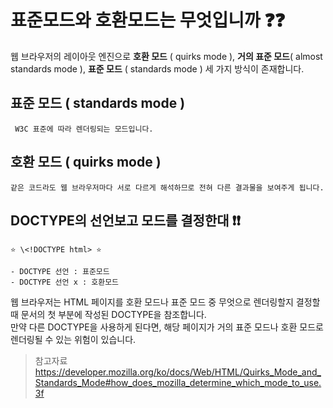 # 표준모드와 호환모드는 무엇입니까 ❓❓
웹 브라우저의 레이아웃 엔진으로 **호환 모드** ( quirks mode ), **거의 표준 모드**( almost standards mode ), **표준 모드** ( standards mode ) 세 가지 방식이 존재합니다.

##  표준 모드 ( standards mode )
     W3C 표준에 따라 렌더링되는 모드입니다.

## 호환 모드 ( quirks mode )
    같은 코드라도 웹 브라우저마다 서로 다르게 해석하므로 전혀 다른 결과물을 보여주게 됩니다.

## DOCTYPE의 선언보고 모드를 결정한대 ❗❗
    ⭐ \<!DOCTYPE html> ⭐   

    - DOCTYPE 선언 : 표준모드
    - DOCTYPE 선언 x : 호환모드
웹 브라우저는 HTML 페이지를 호환 모드나 표준 모드 중 무엇으로 렌더링할지 결정할 때 문서의 첫 부분에 작성된 DOCTYPE을 참조합니다.   
만약 다른 DOCTYPE을 사용하게 된다면, 해당 페이지가 거의 표준 모드나 호환 모드로 렌더링될 수 있는 위험이 있습니다.

>   참고자료
>   https://developer.mozilla.org/ko/docs/Web/HTML/Quirks_Mode_and_Standards_Mode#how_does_mozilla_determine_which_mode_to_use.3f

